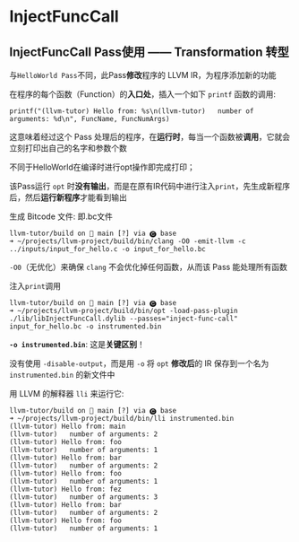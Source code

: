 # InjectFuncCall

## InjectFuncCall Pass使用 —— Transformation 转型

与`HelloWorld Pass`不同，此Pass**修改**程序的 LLVM IR，为程序添加新的功能

在程序的每个函数（Function）的**入口处**，插入一个如下 `printf` 函数的调用:

`printf("(llvm-tutor) Hello from: %s\n(llvm-tutor)   number of arguments: %d\n", FuncName, FuncNumArgs)`

这意味着经过这个 Pass 处理后的程序，在**运行时**，每当一个函数被**调用**，它就会立刻打印出自己的名字和参数个数

不同于HelloWorld在编译时进行opt操作即完成打印；

该Pass运行 `opt` 时**没有输出**，而是在原有IR代码中进行注入`print`，先生成新程序后，然后**运行新程序**才能看到输出



生成 Bitcode 文件: 即.bc文件

```shell
llvm-tutor/build on  main [?] via 🅒 base 
➜ ~/projects/llvm-project/build/bin/clang -O0 -emit-llvm -c ../inputs/input_for_hello.c -o input_for_hello.bc
```

`-O0`（无优化）来确保 `clang` 不会优化掉任何函数，从而该 Pass 能处理所有函数



注入`print`调用

```shell
llvm-tutor/build on  main [?] via 🅒 base 
➜ ~/projects/llvm-project/build/bin/opt -load-pass-plugin ./lib/libInjectFuncCall.dylib --passes="inject-func-call" input_for_hello.bc -o instrumented.bin
```

**`-o instrumented.bin`**: 这是**关键区别**！

没有使用 `-disable-output`，而是用 `-o` 将 `opt` **修改后**的 IR 保存到一个名为 `instrumented.bin` 的新文件中



用 LLVM 的解释器 `lli` 来运行它:

```shell
llvm-tutor/build on  main [?] via 🅒 base 
➜ ~/projects/llvm-project/build/bin/lli instrumented.bin
(llvm-tutor) Hello from: main
(llvm-tutor)   number of arguments: 2
(llvm-tutor) Hello from: foo
(llvm-tutor)   number of arguments: 1
(llvm-tutor) Hello from: bar
(llvm-tutor)   number of arguments: 2
(llvm-tutor) Hello from: foo
(llvm-tutor)   number of arguments: 1
(llvm-tutor) Hello from: fez
(llvm-tutor)   number of arguments: 3
(llvm-tutor) Hello from: bar
(llvm-tutor)   number of arguments: 2
(llvm-tutor) Hello from: foo
(llvm-tutor)   number of arguments: 1
```

